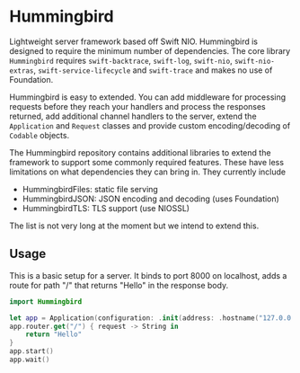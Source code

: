 # Hummingbird

Lightweight server framework based off Swift NIO. Hummingbird is designed to require the minimum number of dependencies. The core library `Hummingbird` requires `swift-backtrace`, `swift-log`, `swift-nio`, `swift-nio-extras`, `swift-service-lifecycle` and `swift-trace` and makes no use of Foundation.

Hummingbird is easy to extended. You can add middleware for processing requests before they reach your handlers and process the responses returned, add additional channel handlers to the server, extend the `Application` and `Request` classes and provide custom encoding/decoding of `Codable` objects. 

The Hummingbird repository contains additional libraries to extend the framework to support some commonly required features. These have less limitations on what dependencies they can bring in. They currently include

- HummingbirdFiles: static file serving
- HummingbirdJSON: JSON encoding and decoding (uses Foundation)
- HummingbirdTLS: TLS support (use NIOSSL)

The list is not very long at the moment but we intend to extend this. 

## Usage

This is a basic setup for a server. It binds to port 8000 on localhost, adds a route for path "/" that returns "Hello" in the response body.
```swift
import Hummingbird

let app = Application(configuration: .init(address: .hostname("127.0.0.1", port: 8080)))
app.router.get("/") { request -> String in
    return "Hello"
}
app.start()
app.wait()
```

